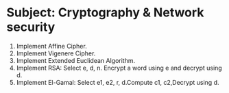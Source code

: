 # Subject: Cryptography & Network security  	  
1.  Implement Affine Cipher.
2.  Implement Vigenere Cipher.
3.  Implement Extended Euclidean Algorithm.
4. Implement RSA: Select e, d, n. Encrypt a word using e and decrypt using d.
5. Implement El-Gamal: Select e1, e2, r, d.Compute c1, c2,Decrypt using d. 


